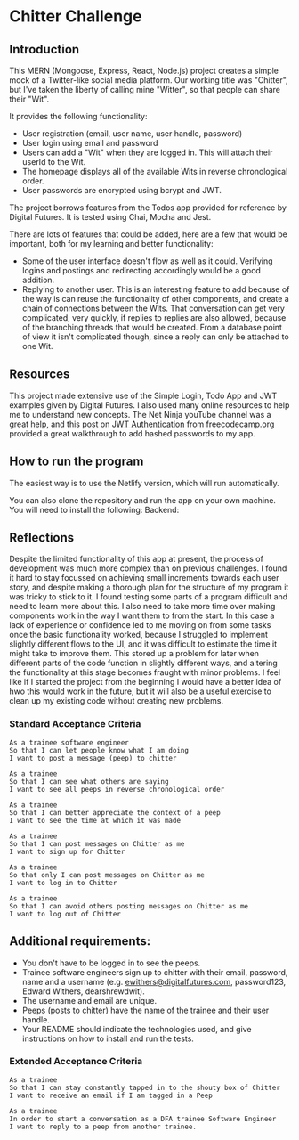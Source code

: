 Chitter Challenge
=================

## Introduction

This MERN (Mongoose, Express, React, Node.js) project creates a simple mock of a Twitter-like social media platform. Our working title was "Chitter", but I've taken the liberty of calling mine "Witter", so that people can share their "Wit".

It provides the following functionality:
* User registration (email, user name, user handle, password)
* User login using email and password
* Users can add a "Wit" when they are logged in. This will attach their userId to the Wit.
* The homepage displays all of the available Wits in reverse chronological order.
* User passwords are encrypted using bcrypt and JWT.

The project borrows features from the Todos app provided for reference by Digital Futures. It is tested using Chai, Mocha and Jest.

There are lots of features that could be added, here are a few that would be important, both for my learning and better functionality:
* Some of the user interface doesn't flow as well as it could. Verifying logins and postings and redirecting accordingly would be a good addition.
* Replying to another user. This is an interesting feature to add because of the way is can reuse the functionality of other components, and create a chain of connections between the Wits. That conversation can get very complicated, very quickly, if replies to replies are also allowed, because of the branching threads that would be created. From a database point of view it isn't complicated though, since a reply can only be attached to one Wit.

## Resources

This project made extensive use of the Simple Login, Todo App and JWT examples given by Digital Futures. I also used many online resources to help me to understand new concepts. The Net Ninja youTube channel was a great help, and this post on [JWT Authentication](https://www.freecodecamp.org/news/how-to-build-a-fullstack-authentication-system-with-react-express-mongodb-heroku-and-netlify/) from freecodecamp.org provided a great walkthrough to add hashed passwords to my app.

## How to run the program

The easiest way is to use the Netlify version, which will run automatically. 

You can also clone the repository and run the app on your own machine. You will need to install the following:
Backend:

## Reflections

Despite the limited functionality of this app at present, the process of development was much more complex than on previous challenges. I found it hard to stay focussed on achieving small increments towards each user story, and despite making a thorough plan for the structure of my program it was tricky to stick to it. I found testing some parts of a program difficult and need to learn more about this. I also need to take more time over making components work in the way I want them to from the start. In this case a lack of experience or confidence led to me moving on from some tasks once the basic functionality worked, because I struggled to implement slightly different flows to the UI, and it was difficult to estimate the time it might take to improve them. This stored up a problem for later when different parts of the code function in slightly different ways, and altering the functionality at this stage becomes fraught with minor problems. I feel like if I started the project from the beginning I would have a better idea of hwo this would work in the future, but it will also be a useful exercise to clean up my existing code without creating new problems.


### Standard Acceptance Criteria
```
As a trainee software engineer
So that I can let people know what I am doing  
I want to post a message (peep) to chitter

As a trainee
So that I can see what others are saying  
I want to see all peeps in reverse chronological order

As a trainee
So that I can better appreciate the context of a peep
I want to see the time at which it was made

As a trainee
So that I can post messages on Chitter as me
I want to sign up for Chitter

As a trainee
So that only I can post messages on Chitter as me
I want to log in to Chitter

As a trainee
So that I can avoid others posting messages on Chitter as me
I want to log out of Chitter
```

Additional requirements:
------

* You don't have to be logged in to see the peeps.
* Trainee software engineers sign up to chitter with their email, password, name and a username (e.g. ewithers@digitalfutures.com, password123, Edward Withers, dearshrewdwit).
* The username and email are unique.
* Peeps (posts to chitter) have the name of the trainee and their user handle.
* Your README should indicate the technologies used, and give instructions on how to install and run the tests.

### Extended Acceptance Criteria

```
As a trainee
So that I can stay constantly tapped in to the shouty box of Chitter
I want to receive an email if I am tagged in a Peep

As a trainee
In order to start a conversation as a DFA trainee Software Engineer
I want to reply to a peep from another trainee.
```
